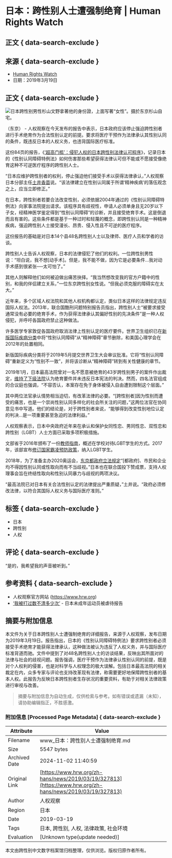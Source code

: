 # 日本：跨性别人士遭强制绝育 | Human Rights Watch

## 正文 { data-search-exclude }


## 来源 { data-search-exclude }
- [Human Rights Watch](https://www.hrw.org/zh-hans/news/2019/03/19/327813)
- 日期：2019年3月19日

## 正文 { data-search-exclude }
![日本跨性别男性杉山文野拿著他的身份證，上面写著“女性”。摄於东京杉山自宅。](/sites/default/files/styles/16x9_large/public/multimedia_images_2019/201903lgbt_japan_main_2.jpg?itok=LmY4_yEv)

（东京） - 人权观察在今天发布的报告中表示，日本政府应该停止强迫跨性别者进行手术绝育作为合法性别认定的前提。要求将医疗干预作为法律承认其性别认同的条件，既违反日本的人权义务，也违背国际医疗标准。

这份84页的报告，《[‘超高门槛’：侵犯人权的日本跨性别法律认可程序](https://www.hrw.org/node/327931)》，记录日本的《性别认同障碍特例法》如何伤害那些希望获得法律认可但不能或不愿接受像绝育这种不可逆医疗程序的跨性别人士。

“日本应维护跨性别者的权利，停止强迫他们接受手术以获得法律承认，”人权观察日本分部主任[土井香苗](https://www.hrw.org/about/people/kanae-doi)说。“该法律建立在性别认同属于所谓‘精神疾病’的落伍观念之上，应当立即修正。”

在日本，跨性别者若要合法改变性别，必须依据2004年通过的《性别认同障碍特例法》向家事法院提出请求。该程序具有歧视性，申请人必须单身且无20岁以下子女，经精神医学鉴定得到“性别认同障碍”的诊断，并且接受绝育手术。这是倒退而且有害的。这些条件都是基于一种过时和轻蔑的概念，即跨性别认同是一种精神疾病，强迫跨性别人士接受漫长、昂贵、侵入性且不可逆的医疗程序。

这份报告的基础是对日本14个县48名跨性别人士以及律师、医疗人员和学者的访谈。

跨性别人士告诉人权观察，日本的法律侵犯了他们的权利。一位跨性别男性说：“坦白说，我不想\[动手术\]。但是，我不能不做，因为它是必要条件...我对动手术感到很紧张──太可怕了。”

其他人则解释他们如何被迫做出痛苦抉择。“我当然想改变我的官方户籍中的性别，和我的伴侣建立关系，”一位东京跨性别女性说。“但我必须克服的障碍实在太大。”

近年来，多个区域人权法院和其他人权机构都认定，类似日本这样的法律规定违反国际人权法。2013年，联合国酷刑问题特别报告员指出，跨性别人士“被要求接受通常没有必要的绝育手术，作为获得法律承认其偏好性别的先决条件”是一种人权侵犯，并呼吁各国政府禁止这种做法。

许多医学专家敦促各国政府取消法律上性别认定的医疗要件。世界卫生组织已在[新版国际疾病分类](https://www.hrw.org/news/2018/06/19/new-global-health-guidelines-victory-transgender-people)中将“性别认同障碍”从“精神障碍”章节删除，和美国心理学会在2012年的处置相同。

新版国际疾病分类将于2019年5月提交世界卫生大会审议批准。它将“性别认同障碍”重新定义为“性别不一致”，并将该诊断从“精神障碍”转到有关性健康的章节。

2019年1月，日本最高法院曾对一名不愿意被绝育的43岁跨性别男子的案件作出裁定，[维持了下级法院](https://www.nbcnews.com/feature/nbc-out/japan-s-supreme-court-upholds-transgender-sterilization-requirement-n962721)认为绝育要件并未违反日本宪法的判决。然而，四名法官组成的合议庭也强调，“不容否认，本案存在免于身体被侵入自由遭到限制这个层面。”

其中两位法官承认情势相当迫切，有改革法律的必要。“\[跨性别者\]因为性别而遭受的痛苦，也是一个崇尚性别认同多样化的社会所关注的问题，”这两位法官在协同意见书中写道。他们的结论是，对于跨性别者来说，“能够得到改变性别地位认定的判决...是一项重要甚至急迫的法律利益。”

人权观察表示，日本中央政府近年来在承认和保护女同性恋、男同性恋、双性恋和跨性别（LGBT）人士方面已采取多项积极措施。

文部省于2016年颁布了一份[教师指南](http://www.mext.go.jp/b_menu/houdou/28/04/1369211.htm)，概述在学校对待LGBT学生的方式。2017年，该部宣布[修订国家霸凌预防政策](https://www.hrw.org/news/2017/03/24/japan-anti-bullying-policy-protect-lgbt-students)，纳入LGBT学生。

2018年，为了准备主办2020奥运会，[东京都政府立法规定](https://www.hrw.org/news/2018/10/11/tokyos-olympic-lgbt-non-discrimination-law)“\[都政府\]、市民和企业均不得因性别认同或性取向而有不当歧视。”日本也在联合国投下赞成票，支持人权理事会旨在终结性取向和性别认同暴力与歧视的两项决议。

“最高法院已对日本有关合法性别认定的法律提出严重质疑，”土井说。“政府必须修改法律，以符合其国际人权义务与国际医疗准则。”

## 标签 { data-search-exclude }
- 日本
- 跨性别
- 人权

## 评论 { data-search-exclude }
“是的，我希望我的声音被听到。” 

## 参考资料 { data-search-exclude }
- 人权观察官方网站 (https://www.hrw.org)
- [‘我被打过数不清多少次’](https://www.hrw.org/report/2020/07/20/375777) - 日本未成年运动员被虐待报告
<!-- tcd_original_link https://www.hrw.org/zh-hans/news/2019/03/19/327813 -->
## 摘要与附加信息

<!-- tcd_abstract -->
本文件为关于日本跨性别人士遭强制绝育的详细报告，来源于人权观察，发布日期为2019年3月19日。报告指出，日本的《性别认同障碍特例法》要求跨性别者必须接受手术绝育才能获得法律承认，这种做法被认为违反了人权义务，并与国际医疗标准背道而驰。文件中提到了对48名跨性别人士的访谈结果，反映出其所面对的法律与社会的歧视问题。报告强调，医疗干预作为法律承认性别认同的前提，既是对个人权利的侵害，也是对科学与人权理念的极大误解。包括日本最高法院的相关裁定在内，众多专家与评论也支持改革现有法律，称需要更好地保障跨性别者的基本人权。此报告为反映日本跨性别者生存状况的重要资料，有助于对相关法律政策进行审视与改善。
<!-- tcd_abstract_end -->

> 摘要与附加信息为自动生成，仅供检索与参考。如有错误或遗漏（未知），请协助编辑指正，不胜感激。

### 附加信息 [Processed Page Metadata] { data-search-exclude }

| Attribute       | Value                                  |
|-----------------|----------------------------------------|
| Filename        | www_日本：跨性别人士遭强制绝育.md                             |
| Size            | 5547 bytes                           |
| Archived Date   | 2024-11-02 11:40:59                             |
| Original Link   | [https://www.hrw.org/zh-hans/news/2019/03/19/327813](https://www.hrw.org/zh-hans/news/2019/03/19/327813)                       |
| Author          | 人权观察                               |
| Region          | 日本                               |
| Date            | 2019-03-19                                 |
| Tags            | 日本, 跨性别, 人权, 法律政策, 社会环境                                 |
| Evaluation            | [Unknown type(update needed)]                                 |
<!-- tcd_table_end -->

本文由跨性别中文数字档案馆归档整理，仅供浏览。版权归原作者所有。
